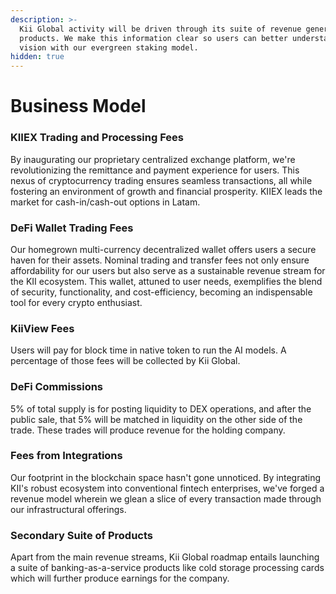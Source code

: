 ```yaml
---
description: >-
  Kii Global activity will be driven through its suite of revenue generating
  products. We make this information clear so users can better understand our
  vision with our evergreen staking model.
hidden: true
---
```


# Business Model

### **KIIEX Trading and Processing Fees**

By inaugurating our proprietary centralized exchange platform, we're revolutionizing the remittance and payment experience for users. This nexus of cryptocurrency trading ensures seamless transactions, all while fostering an environment of growth and financial prosperity. KIIEX leads the market for cash-in/cash-out options in Latam.

### **DeFi Wallet Trading Fees**

Our homegrown multi-currency decentralized wallet offers users a secure haven for their assets. Nominal trading and transfer fees not only ensure affordability for our users but also serve as a sustainable revenue stream for the KII ecosystem. This wallet, attuned to user needs, exemplifies the blend of security, functionality, and cost-efficiency, becoming an indispensable tool for every crypto enthusiast.

### **KiiView Fees**

Users will pay for block time in native token to run the AI models. A percentage of those fees will be collected by Kii Global.

### **DeFi Commissions**

5% of total supply is for posting liquidity to DEX operations, and after the public sale, that 5% will be matched in liquidity on the other side of the trade. These trades will produce revenue for the holding company.

### **Fees from Integrations**

Our footprint in the blockchain space hasn't gone unnoticed. By integrating KII's robust ecosystem into conventional fintech enterprises, we've forged a revenue model wherein we glean a slice of every transaction made through our infrastructural offerings.

### **Secondary Suite of Products**

Apart from the main revenue streams, Kii Global roadmap entails launching a suite of banking-as-a-service products like cold storage processing cards which will further produce earnings for the company.
